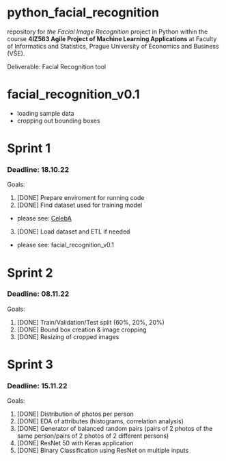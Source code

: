 # python_facial_recognition
repository for _the Facial Image Recognition_ project in Python within the course **4IZ563 Agile Project of Machine Learning Applications** at Faculty of Informatics and Statistics, Prague University of Economics and Business (VŠE).

Deliverable: Facial Recognition tool

# facial_recognition_v0.1
- loading sample data
- cropping out bounding boxes

# Sprint 1 
### Deadline: 18.10.22
Goals:
1. [DONE] Prepare enviroment for running code
2. [DONE] Find dataset used for training model

- please see: [CelebA](https://mmlab.ie.cuhk.edu.hk/projects/CelebA.html)

3. [DONE] Load dataset and ETL if needed

- please see: facial_recognition_v0.1

# Sprint 2
### Deadline: 08.11.22
Goals:
1. [DONE] Train/Validation/Test split (60%, 20%, 20%)
2. [DONE] Bound box creation & image cropping
3. [DONE] Resizing of cropped images

# Sprint 3
### Deadline: 15.11.22
Goals:
1. [DONE] Distribution of photos per person
2. [DONE] EDA of attributes (histograms, correlation analysis)
3. [DONE] Generator of balanced random pairs (pairs of 2 photos of the same person/pairs of 2 photos of 2 different persons)
4. [DONE] ResNet 50 with Keras application
5. [DONE] Binary Classification using ResNet on multiple inputs
